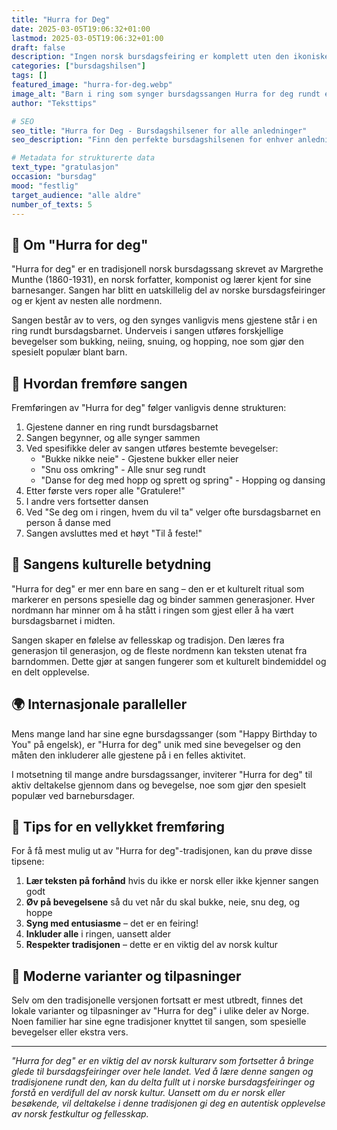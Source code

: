 ```yaml
---
title: "Hurra for Deg"
date: 2025-03-05T19:06:32+01:00
lastmod: 2025-03-05T19:06:32+01:00
draft: false
description: "Ingen norsk bursdagsfeiring er komplett uten den ikoniske bursdagssangen Hurra for deg. Denne sangen er et essensielt element i norsk kultur og brukes for å feire jubilanter i alle aldre. Sangen synges vanligvis mens gjestene går i ring rundt bursdagsbarnet, og inneholder også bevegelser som gjør den til en morsom og interaktiv tradisjon. I dette dokumentet vil vi utforske denne elskede sangen, dens betydning, og hvordan den fremføres ved bursdagsfeiringer."
categories: ["bursdagshilsen"]
tags: []
featured_image: "hurra-for-deg.webp"
image_alt: "Barn i ring som synger bursdagssangen Hurra for deg rundt et smilende bursdagsbarn"
author: "Teksttips"

# SEO
seo_title: "Hurra for Deg - Bursdagshilsener for alle anledninger"
seo_description: "Finn den perfekte bursdagshilsenen for enhver anledning. Vi har samlet de beste forslagene til hurra for deg."

# Metadata for strukturerte data
text_type: "gratulasjon"
occasion: "bursdag"
mood: "festlig" 
target_audience: "alle aldre"
number_of_texts: 5
---
```



## 🎵 Om "Hurra for deg"

"Hurra for deg" er en tradisjonell norsk bursdagssang skrevet av Margrethe Munthe (1860-1931), en norsk forfatter, komponist og lærer kjent for sine barnesanger. Sangen har blitt en uatskillelig del av norske bursdagsfeiringer og er kjent av nesten alle nordmenn.

Sangen består av to vers, og den synges vanligvis mens gjestene står i en ring rundt bursdagsbarnet. Underveis i sangen utføres forskjellige bevegelser som bukking, neiing, snuing, og hopping, noe som gjør den spesielt populær blant barn.

## 👥 Hvordan fremføre sangen

Fremføringen av "Hurra for deg" følger vanligvis denne strukturen:

1. Gjestene danner en ring rundt bursdagsbarnet
2. Sangen begynner, og alle synger sammen
3. Ved spesifikke deler av sangen utføres bestemte bevegelser:
   - "Bukke nikke neie" - Gjestene bukker eller neier
   - "Snu oss omkring" - Alle snur seg rundt
   - "Danse for deg med hopp og sprett og spring" - Hopping og dansing
4. Etter første vers roper alle "Gratulere!"
5. I andre vers fortsetter dansen
6. Ved "Se deg om i ringen, hvem du vil ta" velger ofte bursdagsbarnet en person å danse med
7. Sangen avsluttes med et høyt "Til å feste!"

## 🎂 Sangens kulturelle betydning

"Hurra for deg" er mer enn bare en sang – den er et kulturelt ritual som markerer en persons spesielle dag og binder sammen generasjoner. Hver nordmann har minner om å ha stått i ringen som gjest eller å ha vært bursdagsbarnet i midten.

Sangen skaper en følelse av fellesskap og tradisjon. Den læres fra generasjon til generasjon, og de fleste nordmenn kan teksten utenat fra barndommen. Dette gjør at sangen fungerer som et kulturelt bindemiddel og en delt opplevelse.

## 🌍 Internasjonale paralleller

Mens mange land har sine egne bursdagssanger (som "Happy Birthday to You" på engelsk), er "Hurra for deg" unik med sine bevegelser og den måten den inkluderer alle gjestene på i en felles aktivitet.

I motsetning til mange andre bursdagssanger, inviterer "Hurra for deg" til aktiv deltakelse gjennom dans og bevegelse, noe som gjør den spesielt populær ved barnebursdager.

## 💃 Tips for en vellykket fremføring

For å få mest mulig ut av "Hurra for deg"-tradisjonen, kan du prøve disse tipsene:

1. **Lær teksten på forhånd** hvis du ikke er norsk eller ikke kjenner sangen godt
2. **Øv på bevegelsene** så du vet når du skal bukke, neie, snu deg, og hoppe
3. **Syng med entusiasme** – det er en feiring!
4. **Inkluder alle** i ringen, uansett alder
5. **Respekter tradisjonen** – dette er en viktig del av norsk kultur

## 🎉 Moderne varianter og tilpasninger

Selv om den tradisjonelle versjonen fortsatt er mest utbredt, finnes det lokale varianter og tilpasninger av "Hurra for deg" i ulike deler av Norge. Noen familier har sine egne tradisjoner knyttet til sangen, som spesielle bevegelser eller ekstra vers.


---

*"Hurra for deg" er en viktig del av norsk kulturarv som fortsetter å bringe glede til bursdagsfeiringer over hele landet. Ved å lære denne sangen og tradisjonene rundt den, kan du delta fullt ut i norske bursdagsfeiringer og forstå en verdifull del av norsk kultur. Uansett om du er norsk eller besøkende, vil deltakelse i denne tradisjonen gi deg en autentisk opplevelse av norsk festkultur og fellesskap.*